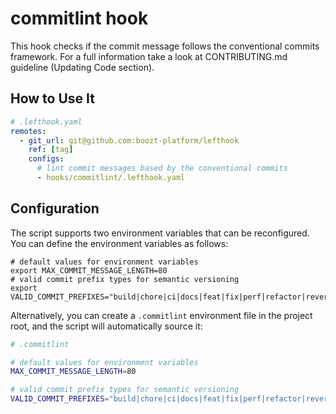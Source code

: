 # commitlint hook

This hook checks if the commit message follows the conventional commits framework. For a full information take a look at CONTRIBUTING.md guideline (Updating Code section).

## How to Use It

```yaml
# .lefthook.yaml
remotes:
  - git_url: git@github.com:boozt-platform/lefthook
    ref: [tag]
    configs:
      # lint commit messages based by the conventional commits
      - hooks/commitlint/.lefthook.yaml
```

## Configuration

The script supports two environment variables that can be reconfigured. You can define the environment variables as follows:

```shell
# default values for environment variables
export MAX_COMMIT_MESSAGE_LENGTH=80
# valid commit prefix types for semantic versioning
export VALID_COMMIT_PREFIXES="build|chore|ci|docs|feat|fix|perf|refactor|revert|style|test"
```

Alternatively, you can create a `.commitlint` environment file in the project root, and the script will automatically source it:

```bash
# .commitlint

# default values for environment variables
MAX_COMMIT_MESSAGE_LENGTH=80

# valid commit prefix types for semantic versioning
VALID_COMMIT_PREFIXES="build|chore|ci|docs|feat|fix|perf|refactor|revert|style|test"
```

